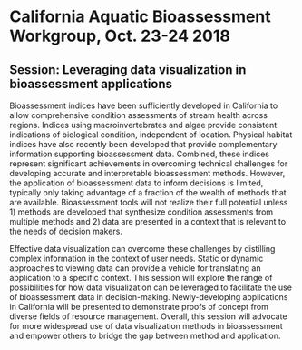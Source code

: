 # California Aquatic Bioassessment Workgroup, Oct. 23-24 2018

## Session: Leveraging data visualization in bioassessment applications

Bioassessment indices have been sufficiently developed in California to allow comprehensive condition assessments of stream health across regions.  Indices using macroinvertebrates and algae provide consistent indications of biological condition, independent of location.  Physical habitat indices have also recently been developed that provide complementary information supporting bioassessment data.  Combined, these indices represent significant achievements in overcoming technical challenges for developing accurate and interpretable bioassessment methods.  However, the application of bioassessment data to inform decisions is limited, typically only taking advantage of a fraction of the wealth of methods that are available.  Bioassessment tools will not realize their full potential unless 1) methods are developed that synthesize condition assessments from multiple methods and 2) data are presented in a context that is relevant to the needs of decision makers.  

Effective data visualization can overcome these challenges by distilling complex information in the context of user needs.  Static or dynamic approaches to viewing data can provide a vehicle for translating an application to a specific context.  This session will explore the range of possibilities for how data visualization can be leveraged to facilitate the use of bioassessment data in decision-making.  Newly-developing applications in California will be presented to demonstrate proofs of concept from diverse fields of resource management.  Overall, this session will advocate for more widespread use of data visualization methods in bioassessment and empower others to bridge the gap between method and application.
	
